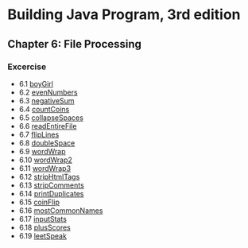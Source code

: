 # Building Java Program, 3rd edition

## Chapter 6: File Processing

### Excercise

* 6.1 [boyGirl](boyGirl.java)
* 6.2 [evenNumbers](evenNumbers.java)
* 6.3 [negativeSum](negativeSum.java)
* 6.4 [countCoins](countCoins.java)
* 6.5 [collapseSpaces](collapseSpaces.java)
* 6.6 [readEntireFile](readEntireFile.java)
* 6.7 [flipLines](flipLines.java)
* 6.8 [doubleSpace](doubleSpace.java)
* 6.9 [wordWrap](wordWrap.java)
* 6.10 [wordWrap2](wordWrap2.java)
* 6.11 [wordWrap3](wordWrap3.java)
* 6.12 [stripHtmlTags](stripHtmlTags.java)
* 6.13 [stripComments](stripComments.java)
* 6.14 [printDuplicates](printDuplicates.java)
* 6.15 [coinFlip](coinFlip.java)
* 6.16 [mostCommonNames](mostCommonNames.java)
* 6.17 [inputStats](inputStats.java)
* 6.18 [plusScores](plusScores.java)
* 6.19 [leetSpeak](leetSpeak.java)
